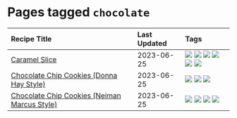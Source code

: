 # Pages tagged `chocolate`

|Recipe Title|Last Updated|Tags
|:---|:---|:---|
|[Caramel Slice](../recipes/caramelslice.md)|2023-06-25|[![](https://img.shields.io/badge/tag-amazing-e4f90)](../tags/amazing.md) [![](https://img.shields.io/badge/tag-baked-5c1fef)](../tags/baked.md) [![](https://img.shields.io/badge/tag-chocolate-d5a11)](../tags/chocolate.md) [![](https://img.shields.io/badge/tag-dairy-4e6ea)](../tags/dairy.md) [![](https://img.shields.io/badge/tag-dessert-b6c680)](../tags/dessert.md) [![](https://img.shields.io/badge/tag-long_prep_time-6d71)](../tags/long_prep_time.md)|
|[Chocolate Chip Cookies (Donna Hay Style)](../recipes/chocolatechipcookiesdonnahay.md)|2023-06-25|[![](https://img.shields.io/badge/tag-baked-5c1fef)](../tags/baked.md) [![](https://img.shields.io/badge/tag-chocolate-d5a11)](../tags/chocolate.md) [![](https://img.shields.io/badge/tag-dessert-b6c680)](../tags/dessert.md)|
|[Chocolate Chip Cookies (Neiman Marcus Style)](../recipes/chocolatechipcookiesneimanmarcus.md)|2023-06-25|[![](https://img.shields.io/badge/tag-amazing-e4f90)](../tags/amazing.md) [![](https://img.shields.io/badge/tag-baked-5c1fef)](../tags/baked.md) [![](https://img.shields.io/badge/tag-chocolate-d5a11)](../tags/chocolate.md) [![](https://img.shields.io/badge/tag-dessert-b6c680)](../tags/dessert.md)|